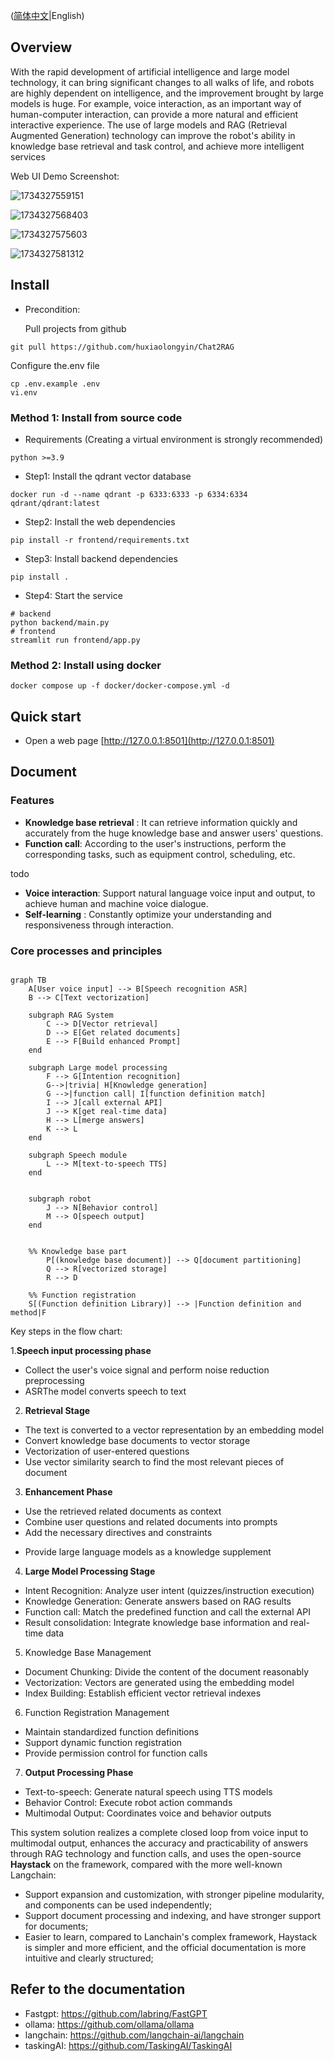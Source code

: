 ([简体中文](./README_zh.md)|English)

## Overview

With the rapid development of artificial intelligence and large model technology, it can bring significant changes to all walks of life, and robots are highly dependent on intelligence, and the improvement brought by large models is huge. For example, voice interaction, as an important way of human-computer interaction, can provide a more natural and efficient interactive experience. The use of large models and RAG (Retrieval Augmented Generation) technology can improve the robot's ability in knowledge base retrieval and task control, and achieve more intelligent services

Web UI Demo Screenshot:

![1734327559151](image/README/1734327559151.png)

![1734327568403](image/README/1734327568403.png)

![1734327575603](image/README/1734327575603.png)

![1734327581312](image/README/1734327581312.png)

## Install

- Precondition:

  Pull projects from github

```shell
git pull https://github.com/huxiaolongyin/Chat2RAG
```

  Configure the.env file

```shell
cp .env.example .env
vi.env
```

### Method 1: Install from source code

- Requirements (Creating a virtual environment is strongly recommended)

```shell
python >=3.9
```

- Step1: Install the qdrant vector database

```shell
docker run -d --name qdrant -p 6333:6333 -p 6334:6334 qdrant/qdrant:latest
```
- Step2: Install the web dependencies

```shell
pip install -r frontend/requirements.txt
```

- Step3: Install backend dependencies

```shell
pip install .
```
- Step4: Start the service
```shell
# backend
python backend/main.py
# frontend
streamlit run frontend/app.py
```

### Method 2: Install using docker

```shell
docker compose up -f docker/docker-compose.yml -d
```

## Quick start

- Open a web page [http://127.0.0.1:8501](http://127.0.0.1:8501)

## Document

### Features

* **Knowledge base retrieval** : It can retrieve information quickly and accurately from the huge knowledge base and answer users' questions.
* **Function call**: According to the user's instructions, perform the corresponding tasks, such as equipment control, scheduling, etc.

todo

* **Voice interaction**: Support natural language voice input and output, to achieve human and machine voice dialogue.
* **Self-learning** : Constantly optimize your understanding and responsiveness through interaction.

### Core processes and principles

```mermaid

graph TB
    A[User voice input] --> B[Speech recognition ASR]
    B --> C[Text vectorization]

    subgraph RAG System
        C --> D[Vector retrieval]
        D --> E[Get related documents]
        E --> F[Build enhanced Prompt]
    end

    subgraph Large model processing
        F --> G[Intention recognition]
        G-->|trivia| H[Knowledge generation]
        G -->|function call| I[function definition match]
        I --> J[call external API]
        J --> K[get real-time data]
        H --> L[merge answers]
        K --> L
    end

    subgraph Speech module
        L --> M[text-to-speech TTS]
    end


    subgraph robot
        J --> N[Behavior control]
        M --> O[speech output]
    end


    %% Knowledge base part
        P[(knowledge base document)] --> Q[document partitioning]
        Q --> R[vectorized storage]
        R --> D

    %% Function registration
    S[(Function definition Library)] --> |Function definition and method|F
```

Key steps in the flow chart:

1.**Speech input processing phase**

* Collect the user's voice signal and perform noise reduction preprocessing
* ASRThe model converts speech to text

2. **Retrieval Stage**

* The text is converted to a vector representation by an embedding model
* Convert knowledge base documents to vector storage
* Vectorization of user-entered questions
* Use vector similarity search to find the most relevant pieces of document

3. **Enhancement Phase**

* Use the retrieved related documents as context
* Combine user questions and related documents into prompts
* Add the necessary directives and constraints

- Provide large language models as a knowledge supplement

4. **Large Model Processing Stage**

* Intent Recognition: Analyze user intent (quizzes/instruction execution)
* Knowledge Generation: Generate answers based on RAG results
* Function call: Match the predefined function and call the external API
* Result consolidation: Integrate knowledge base information and real-time data

5. Knowledge Base Management

* Document Chunking: Divide the content of the document reasonably
* Vectorization: Vectors are generated using the embedding model
* Index Building: Establish efficient vector retrieval indexes

6. Function Registration Management

* Maintain standardized function definitions
* Support dynamic function registration
* Provide permission control for function calls

7. **Output Processing Phase**

* Text-to-speech: Generate natural speech using TTS models
* Behavior Control: Execute robot action commands
* Multimodal Output: Coordinates voice and behavior outputs

This system solution realizes a complete closed loop from voice input to multimodal output, enhances the accuracy and practicability of answers through RAG technology and function calls, and uses the open-source **Haystack** on the framework, compared with the more well-known Langchain:

- Support expansion and customization, with stronger pipeline modularity, and components can be used independently;
- Support document processing and indexing, and have stronger support for documents;
- Easier to learn, compared to Lanchain's complex framework, Haystack is simpler and more efficient, and the official documentation is more intuitive and clearly structured;

## Refer to the documentation

- Fastgpt: https://github.com/labring/FastGPT
- ollama: https://github.com/ollama/ollama
- langchain: https://github.com/langchain-ai/langchain
- taskingAI: https://github.com/TaskingAI/TaskingAI

